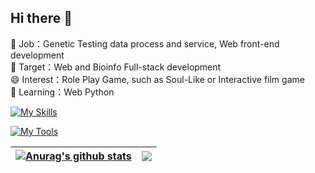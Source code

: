 ## Hi there 👋
🔭 Job：Genetic Testing data process and service, Web front-end development<br/>
🌱 Target：Web and Bioinfo Full-stack development<br/>
😄 Interest：Role Play Game, such as Soul-Like or Interactive film game<br/>
🤔 Learning：Web Python<br/>

[![My Skills](https://skillicons.dev/icons?i=python,vue,ts,html)](https://skillicons.dev)

[![My Tools](https://skillicons.dev/icons?i=obsidian)](https://skillicons.dev)

| <a href="https://github.com/anuraghazra/github-readme-stats"><img align="center" src="https://github-readme-stats.vercel.app/api?username=Rochsen&show_icons=true&include_all_commits=true&theme=buefy&hide_border=true" alt="Anurag's github stats" /></a> | <a href="https://github.com/anuraghazra/github-readme-stats"><img align="center" src="https://github-readme-stats.vercel.app/api/top-langs/?username=Rochsen&layout=compact&theme=buefy&hide_border=true" /></a> |
| ------------- | ------------- |

<!--
**Luosanmu/Luosanmu** is a ✨ _special_ ✨ repository because its `README.md` (this file) appears on your GitHub profile.

Here are some ideas to get you started:

- 🔭 I’m currently working on ...
- 🌱 I’m currently learning ...
- 👯 I’m looking to collaborate on ...
- 🤔 I’m looking for help with ...
- 💬 Ask me about ...
- 📫 How to reach me: ...
- 😄 Pronouns: ...
- ⚡ Fun fact: ...
-->

